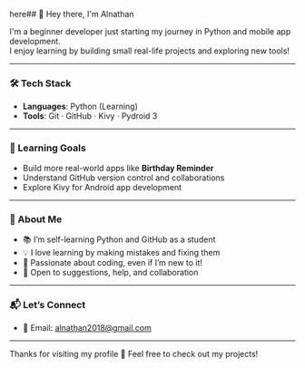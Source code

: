 here## 👋 Hey there, I'm Alnathan

I'm a beginner developer just starting my journey in Python and mobile app development.  
I enjoy learning by building small real-life projects and exploring new tools!

---

### 🛠 Tech Stack
- **Languages**: Python (Learning)
- **Tools**: Git · GitHub · Kivy · Pydroid 3

---

### 🎯 Learning Goals
- Build more real-world apps like **Birthday Reminder**
- Understand GitHub version control and collaborations
- Explore Kivy for Android app development

---

### 🌱 About Me
- 📚 I’m self-learning Python and GitHub as a student
- 💡 I love learning by making mistakes and fixing them
- 🌟 Passionate about coding, even if I’m new to it!
- 💬 Open to suggestions, help, and collaboration

---

### 📬 Let’s Connect
- 📧 Email: alnathan2018@gmail.com

---

Thanks for visiting my profile 🚀 Feel free to check out my projects!
